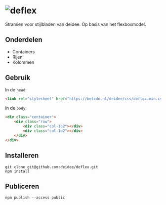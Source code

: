 # ![deflex](https://deidee.com/logo.png?str=deflex)

Stramien voor stijlbladen van deidee. Op basis van het flexboxmodel.

## Onderdelen

* Containers
* Rijen
* Kolommen

## Gebruik

In de ``head``:

```HTML
<link rel="stylesheet" href="https://hetcdn.nl/deidee/css/deflex.min.css">
```

In de ``body``:

```HTML
<div class="container">
    <div class="row">
        <div class="col-1o2"></div>
        <div class="col-1o2"></div>
    </div>
</div>
```

## Installeren

```Shell
git clone git@github.com:deidee/deflex.git
npm install
```

## Publiceren

```Shell
npm publish --access public
```
